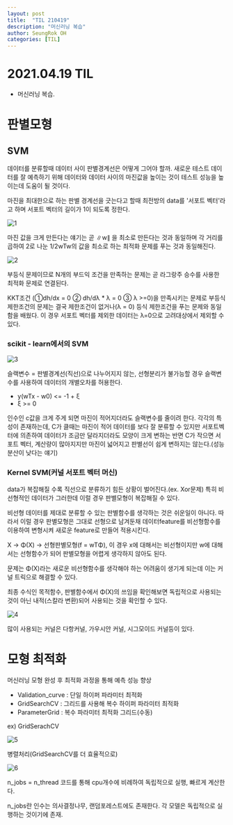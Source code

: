 ```yaml
---
layout: post
title:  "TIL 210419"
description: "머신러닝 복습"
author: SeungRok OH
categories: [TIL]
---
```



# 2021.04.19 TIL

- 머신러닝 복습.



# 판별모형

## SVM



데이터를 분류할때 데이터 사이 판별경계선은 어떻게 그어야 할까. 새로운 테스트 데이터를 잘 예측하기 위해 데이터와 데이터 사이의 마진값을 높이는 것이 테스트 성능을 높이는데 도움이 될 것이다.

마진을 최대한으로 하는 판별 경계선을 긋는다고 할때 최전방의 data를 '서포트 벡터'라고 하며 서포트 벡터의 길이가 1이 되도록 정한다.

![1](https://user-images.githubusercontent.com/77723966/115417187-61a27280-a233-11eb-9143-467a844625ab.PNG)

마진 값을 크게 만든다는 얘기는 곧 ∥w∥ 을 최소로 만든다는 것과 동일하며 각 거리를 곱하여 2로 나눈 1/2wTw의 값을 최소로 하는 최적화 문제를 푸는 것과 동일해진다.

![2](https://user-images.githubusercontent.com/77723966/115417212-67985380-a233-11eb-8447-9ae127b4bdbc.PNG)

부등식 문제이므로 N개의 부드익 조건을 만족하는 문제는 곧 라그랑주 승수를 사용한 최적화 문제로 연결된다.

KKT조건 (①dh/dx = 0 ② dh/dλ * λ = 0 ③ λ >=0)을 만족시키는 문제로 부등식 제한조건의 문제는 결국 제한조건이 없거나(λ = 0) 등식 제한조건을 푸는 문제와 동일함을 배웠다. 이 경우 서포트 벡터를 제외한 데이터는 λ=0으로 고려대상에서 제외할 수 있다. 



### scikit - learn에서의 SVM

![3](https://user-images.githubusercontent.com/77723966/115417237-6cf59e00-a233-11eb-8592-ab859e02c51a.PNG)

슬랙변수 = 판별경계선(직선)으로 나누어지지 않는, 선형분리가 불가능할 경우 슬랙변수를 사용하여 데이터의 개별오차를 허용한다.

- y(wTx - w0) <= -1 + ξ
- ξ >= 0 

인수인 c값을 크게 주게 되면 마진이 적어지더라도 슬랙변수를 줄이려 한다.  각각의 특성이 존재하는데, C가 클때는 마진이 적어 데이터를 보다 잘 분류할 수 있지만 서포트벡터에 의존하여 데이터가 조금만 달라지더라도 모양이 크게 변하는 반면 C가 작으면 서포트 벡터, 계산량이 많아지지만 마진이 넓어지고 판별선이 쉽게 변하지는 않는다.(성능분산이 낮다는 얘기)



### Kernel SVM(커널 서포트 벡터 머신)

data가 복잡해질 수록 직선으로 분류하기 힘든 상황이 벌어진다.(ex. Xor문제) 특히 비선형적인 데이터가 그러한데 이럴 경우 판별모형이 복잡해질 수 있다.



비선형 데이터를 제대로 분류할 수 있는 판별함수를 생각하는 것은 쉬운일이 아니다. 따라서 이럴 경우 판별모형은 그대로 선형으로 남겨둔채 데이터feature를 비선형함수를 이용하여 변형시켜 새로운 feature로 만들어 적용시킨다. 

X -> Φ(X) -> 선형판별모형(f = wTΦ), 이 경우 x에 대해서는 비선형이지만 w에 대해서는 선형함수가 되어 판별모형을 어렵게 생각하지 않아도 된다.



문제는 Φ(X)라는 새로운 비선형함수를 생각해야 하는 어려움이 생기게 되는데 이는 커널 트릭으로 해결할 수 있다.

최종 수식인 목적함수, 판별함수에서 Φ(X)의 쓰임을 확인해보면 독립적으로 사용되는 것이 아닌 내적(스칼라 변환)되어 사용되는 것을 확인할 수 있다.

![4](https://user-images.githubusercontent.com/77723966/115417272-72eb7f00-a233-11eb-94ad-6b698ec66578.PNG)


많이 사용되는 커널은 다항커널, 가우시안 커널, 시그모이드 커널등이 있다.



# 모형 최적화

머신러닝 모형 완성 후 최적화 과정을 통해 예측 성능 향상

- Validation_curve : 단일 하이퍼 파라미터 최적화
- GridSearchCV : 그리드를 사용해 복수 하이퍼 파라미터 최적화
- ParameterGrid : 복수 파라미터 최적화 그리드(수동)



ex) GridSerachCV

![5](https://user-images.githubusercontent.com/77723966/115417292-7848c980-a233-11eb-8d7f-68c99bc32961.PNG)

병렬처리(GridSearchCV를 더 효율적으로)

![6](https://user-images.githubusercontent.com/77723966/115417317-7d0d7d80-a233-11eb-8c75-e90f919d5f2e.PNG)

n_jobs = n_thread 코드를 통해 cpu개수에 비례하여 독립적으로 실행, 빠르게 계산한다.

n_jobs란 인수는 의사결정나무, 랜덤포레스트에도 존재한다. 각 모델은 독립적으로 실행하는 것이기에 존재.

